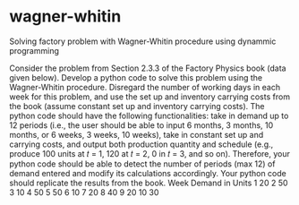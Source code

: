 # wagner-whitin
Solving factory problem with Wagner-Whitin procedure using dynammic programming

Consider the problem from Section 2.3.3 of the Factory Physics book (data given below).
Develop a python code to solve this problem using the Wagner-Whitin procedure. Disregard
the number of working days in each week for this problem, and use the set up and inventory
carrying costs from the book (assume constant set up and inventory carrying costs).
The python code should have the following functionalities: take in demand up to 12 periods
(i.e., the user should be able to input 6 months, 3 months, 10 months, or 6 weeks, 3 weeks, 10
weeks), take in constant set up and carrying costs, and output both production quantity and
schedule (e.g., produce 100 units at 𝑡 = 1, 120 at 𝑡 = 2, 0 in 𝑡 = 3, and so on). Therefore,
your python code should be able to detect the number of periods (max 12) of demand entered
and modify its calculations accordingly. Your python code should replicate the results from
the book.
Week Demand in Units
1     20
2     50
3     10
4     50
5     50
6     10
7     20
8     40
9     20
10    30
